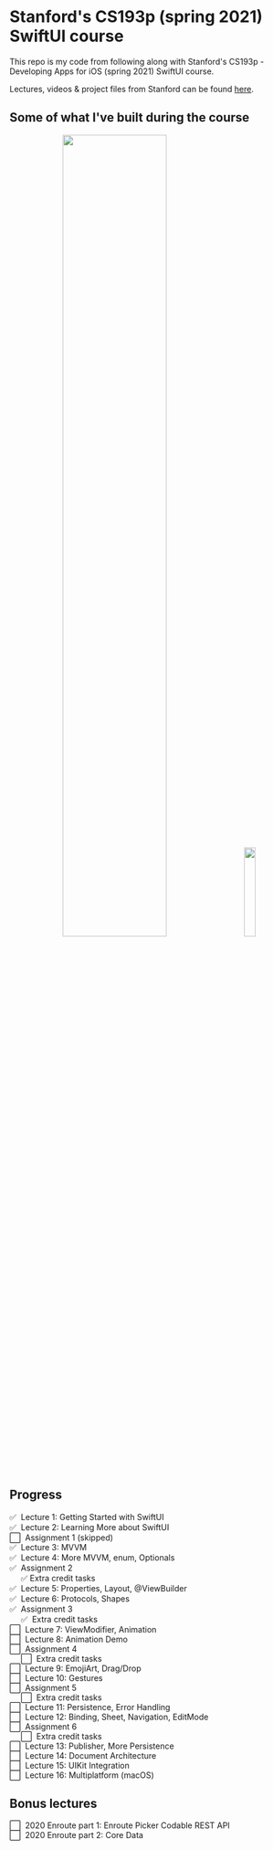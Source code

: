 # Stanford's CS193p (spring 2021) SwiftUI course
This repo is my code from following along with Stanford's CS193p - Developing Apps for iOS (spring 2021) SwiftUI course.

Lectures, videos & project files from Stanford can be found [here](https://cs193p.sites.stanford.edu).

## Some of what I've built during the course

<p align="center">
<img src="https://user-images.githubusercontent.com/36152732/133978163-1da16877-6e05-425b-8591-8cd9769abc26.gif" width="60%" height="60%"/>
  &nbsp; &nbsp; &nbsp; &nbsp;
<img src="https://user-images.githubusercontent.com/36152732/131686850-187730a1-63ec-4572-ba76-cdf83939daf1.gif" width="20%" height="20%"/>
</p> 


## Progress

:white_check_mark:&nbsp; Lecture 1: Getting Started with SwiftUI  
:white_check_mark:&nbsp; Lecture 2: Learning More about SwiftUI  
:white_large_square:&nbsp; Assignment 1 (skipped)  
:white_check_mark:&nbsp; Lecture 3: MVVM  
:white_check_mark:&nbsp; Lecture 4: More MVVM, enum, Optionals  
:white_check_mark:&nbsp; Assignment 2  
&nbsp;&nbsp;&nbsp;&nbsp;              :white_check_mark:  Extra credit tasks  
:white_check_mark:&nbsp; Lecture 5: Properties, Layout, @ViewBuilder  
:white_check_mark:&nbsp; Lecture 6: Protocols, Shapes  
:white_check_mark:&nbsp; Assignment 3  
&nbsp;&nbsp;&nbsp;&nbsp;              :white_check_mark:&nbsp; Extra credit tasks  
:white_large_square:&nbsp; Lecture 7: ViewModifier, Animation  
:white_large_square:&nbsp; Lecture 8: Animation Demo  
:white_large_square:&nbsp; Assignment 4  
&nbsp;&nbsp;&nbsp;&nbsp;              :white_large_square:&nbsp; Extra credit tasks  
:white_large_square:&nbsp; Lecture 9: EmojiArt, Drag/Drop  
:white_large_square:&nbsp; Lecture 10: Gestures  
:white_large_square:&nbsp; Assignment 5  
&nbsp;&nbsp;&nbsp;&nbsp;              :white_large_square:&nbsp; Extra credit tasks  
:white_large_square:&nbsp; Lecture 11: Persistence, Error Handling  
:white_large_square:&nbsp; Lecture 12: Binding, Sheet, Navigation, EditMode  
:white_large_square:&nbsp; Assignment 6  
&nbsp;&nbsp;&nbsp;&nbsp;              :white_large_square:&nbsp; Extra credit tasks  
:white_large_square:&nbsp; Lecture 13: Publisher, More Persistence  
:white_large_square:&nbsp; Lecture 14: Document Architecture  
:white_large_square:&nbsp; Lecture 15: UIKit Integration  
:white_large_square:&nbsp; Lecture 16: Multiplatform (macOS)  
## Bonus lectures
:white_large_square:&nbsp; 2020 Enroute part 1: Enroute Picker Codable REST API  
:white_large_square:&nbsp; 2020 Enroute part 2: Core Data  

